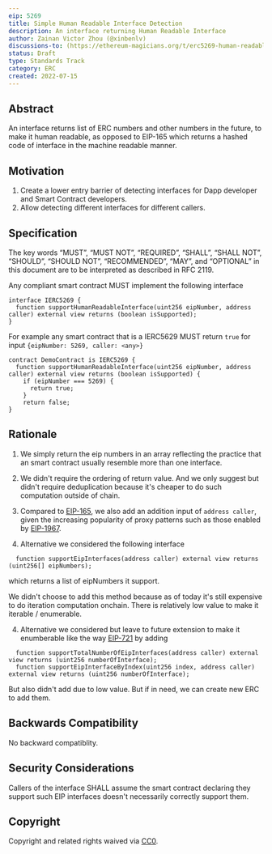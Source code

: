 ```yaml
---
eip: 5269
title: Simple Human Readable Interface Detection
description: An interface returning Human Readable Interface
author: Zainan Victor Zhou (@xinbenlv)
discussions-to: (https://ethereum-magicians.org/t/erc5269-human-readable-interface-detection/9957)
status: Draft
type: Standards Track
category: ERC
created: 2022-07-15
---
```


## Abstract
An interface returns list of ERC numbers and other numbers in the future, to make it human readable, as opposed to EIP-165 which returns a hashed code of interface in the machine readable manner.

## Motivation
1. Create a lower entry barrier of detecting interfaces for Dapp developer and Smart Contract developers.
2. Allow detecting different interfaces for different callers.

## Specification
The key words “MUST”, “MUST NOT”, “REQUIRED”, “SHALL”, “SHALL NOT”, “SHOULD”, “SHOULD NOT”, “RECOMMENDED”, “MAY”, and “OPTIONAL” in this document are to be interpreted as described in RFC 2119.

Any compliant smart contract MUST implement the following interface

```solidity
interface IERC5269 {
  function supportHumanReadableInterface(uint256 eipNumber, address caller) external view returns (boolean isSupported);
}
```

For example any smart contract that is a IERC5629 MUST return `true` for input `{eipNumber: 5269, caller: <any>}`

```solidity
contract DemoContract is IERC5269 {
  function supportHumanReadableInterface(uint256 eipNumber, address caller) external view returns (boolean isSupported) {
    if (eipNumber === 5269) {
      return true;
    } 
    return false;
}
```

## Rationale

1. We simply return the eip numbers in an array reflecting the practice that an smart contract usually resemble more than one interface.

2. We didn't require the ordering of return value. And we only suggest but didn't require deduplication because it's cheaper to do such computation outside of chain.

3. Compared to [EIP-165](./eip-165.md), we also add an addition input of `address caller`, given the increasing popularity of proxy patterns such as those enabled by [EIP-1967](./eip-1967.md).
 
5. Alternative we considered the following interface

```solidity
  function supportEipInterfaces(address caller) external view returns (uint256[] eipNumbers);
```

which returns a list of eipNumbers it support.

We didn't choose to add this method because as of today it's still expensive to do iteration computation onchain. There is relatively 
low value to make it iterable / enumerable.

4. Alternative we considered but leave to future extension to make it enumberable like the way [EIP-721](./eip-721.md) by adding 

```solidity
  function supportTotalNumberOfEipInterfaces(address caller) external view returns (uint256 numberOfInterface);
  function supportEipInterfaceByIndex(uint256 index, address caller) external view returns (uint256 numberOfInterface);
```

But also didn't add due to low value. But if in need, we can create new ERC to add them.


## Backwards Compatibility
No backward compatiblity.

## Security Considerations
Callers of the interface SHALL assume the smart contract declaring they support such EIP interfaces doesn't necessarily correctly support them.

## Copyright
Copyright and related rights waived via [CC0](../LICENSE.md).
